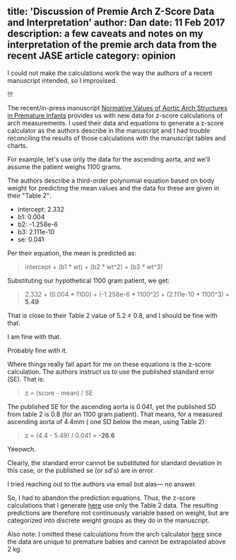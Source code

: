 title: 'Discussion of Premie Arch Z-Score Data and Interpretation'
author: Dan
date: 11 Feb 2017
description: a few caveats and notes on my interpretation of the premie arch data from the recent JASE article
category: opinion
---

I could not make the calculations work the way the authors of a recent manuscript intended,
so I improvised. 

!!!

The recent/in-press manuscript [Normative Values of Aortic Arch Structures in Premature Infants](https://www.ncbi.nlm.nih.gov/pubmed/28139441) provides us with new data for z-score calculations 
of arch measurements. I used their data and equations to generate a z-score calculator as the authors describe in the manuscript 
and I had trouble reconciling the results of those calculations with the manuscript tables and charts.

For example, let's use only the data for the ascending aorta, and we'll assume the patient weighs 1100 grams.

The authors describe a third-order polynomial equation based on body weight for predicting the mean values and the data for these are given in their "Table 2":

* intercept: 2.332
* b1: 0.004
* b2: -1.258e-6
* b3: 2.111e-10
* se: 0.041

Per their equation, the mean is predicted as:

>intercept + (b1 * wt) + (b2 * wt^2) + (b3 * wt^3)

Substituting our hypothetical 1100 gram patient, we get:

>2.332 + (0.004 * 1100) + (-1.258e-6 * 1100^2) + (2.111e-10 * 1100^3)
>= **5.49**

That is close to their Table 2 value of 5.2 &plusmn; 0.8, and I should be fine with that. 

I am fine with that.

Probably fine with it.

Where things really fall apart for me on these equations is the z-score calculation. The authors instruct us to use the published standard error (SE). That is:

> z = (score - mean) / SE

The published SE for the ascending aorta is 0.041, yet the published SD from table 2 is 0.8 (for an 1100 gram patient). That means, for a measured ascending aorta of 4.4mm ( one SD below the mean, using Table 2):

> z = (4.4 - 5.49) / 0.041
> = **-26.6**

Yeeowch.

Clearly, the standard error cannot be substituted for standard deviation in this case, or the published se (or sd's) are in error.

I tried reaching out to the authors via email but alas&mdash; no answer.

So, I had to abandon the prediction equations. 
Thus, the z-score calculations that I generate [here](/refs/dijkema-jase-2017) 
use only the Table 2 data. The resulting predictions are therefore not continuously variable based on weight, 
but are categorized into discrete weight groups as they do in the manuscript.

Also note: I omitted these calculations from the arch calculator [here](/sites/aortic-arch) since the data are unique to premature babies and cannot be extrapolated above 2 kg.

